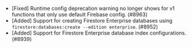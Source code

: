 - [Fixed] Runtime config deprecation warning no longer shows for v1 functions that only use default Firebase config. (#8963)
- [Added] Support for creating Firestore Enterprise databases using `firestore:databases:create --edition enterprise`. (#8952)
- [Added] Support for Firestore Enterprise database index configurations. (#8939)
